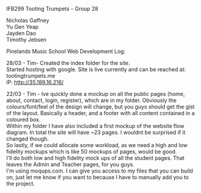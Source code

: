 IFB299 Tooting Trumpets - Group 28

Nicholas Gaffney  
Yu Gen Yeap  
Jayden Dao  
Timothy Jebsen  

Pinelands Music School Web Development Log:

28/03 - Tim- Created the index folder for the site.  
Started hosting with google. Site is live currently and can be reached at:  
tootingtrumpets.me  
IP: http://35.189.16.216/

22/03 - Tim - Ive quickly done a mockup on all the public 		pages (home, about, contact, login, register), which are in my folder. Obviously 	the colours/font/feel of the design will change, but you 	guys should get the gist of the layout. Basically a 	header, and a footer with all content contained in a 	coloured box.  
	Within my folder I have also included a first mockup of 	the website flow diagram. In total the site will have ~23 	pages. I wouldnt be surprised if it changed though.  
	So lastly, if we could allocate some workload, as we need 	a high and low fidelity mockups which is like 50 mockups 	of pages, would be good.  
	I'll do both low and high fidelity mock ups of all the 	student pages. That leaves the Admin and Teacher pages, 	for you guys.  
	I'm using moqups.com. I can give you access to my files 	that you can build on, just let me know if you want to because I have to manually add you to the project.
 